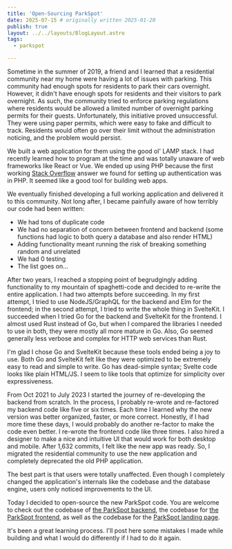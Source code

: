 ```yaml
---
title: 'Open-Sourcing ParkSpot'
date: 2025-07-15 # originally written 2025-01-20
publish: true
layout: ../../layouts/BlogLayout.astro
tags:
  - parkspot

---
```


Sometime in the summer of 2019, a friend and I learned that a residential community near my home were having a lot of issues with parking. This community had enough spots for residents to park their cars overnight. However, it didn't have enough spots for residents and their visitors to park overnight. As such, the community tried to enforce parking regulations where residents would be allowed a limited number of overnight parking permits for their guests. Unfortunately, this initiative proved unsuccessful. They were using paper permits, which were easy to fake and difficult to track. Residents would often go over their limit without the administration noticing, and the problem would persist.

We built a web application for them using the good ol' LAMP stack. I had recently learned how to program at the time and was totally unaware of web frameworks like React or Vue. We ended up using PHP because the first working [Stack Overflow](https://stackoverflow.com/questions) answer we found for setting up authentication was in PHP. It seemed like a good tool for building web apps.

We eventually finished developing a full working application and delivered it to this community. Not long after, I became painfully aware of how terribly our code had been written:

- We had tons of duplicate code
- We had no separation of concern between frontend and backend (some functions had logic to both query a database and also render HTML)
- Adding functionality meant running the risk of breaking something random and unrelated
- We had 0 testing
- The list goes on...

After two years, I reached a stopping point of begrudgingly adding functionality to my mountain of spaghetti-code and decided to re-write the entire application. I had two attempts before succeeding. In my first attempt, I tried to use NodeJS/GraphQL for the backend and Elm for the frontend; in the second attempt, I tried to write the whole thing in SvelteKit. I succeeded when I tried Go for the backend and SvelteKit for the frontend. I almost used Rust instead of Go, but when I compared the libraries I needed to use in both, they were mostly all more mature in Go. Also, Go seemed generally less verbose and complex for HTTP web services than Rust.

I'm glad I chose Go and SvelteKit because these tools ended being a joy to use. Both Go and SvelteKit felt like they were optimized to be extremely easy to read and simple to write. Go has dead-simple syntax; Svelte code looks like plain HTML/JS. I seem to like tools that optimize for simplicity over expressiveness.

From Oct 2021 to July 2023 I started the journey of re-developing the backend from scratch. In the process, I probably re-wrote and re-factored my backend code like five or six times. Each time I learned why the new version was better organized, faster, or more correct.  Honestly, if I had more time these days, I would probably do another re-factor to make the code even better. I re-wrote the frontend code like three times. I also hired a designer to make a nice and intuitive UI that would work for both desktop and mobile. After 1,632 commits, I felt like the new app was ready. So, I migrated the residential community to use the new application and completely deprecated the old PHP application.

The best part is that users were totally unaffected. Even though I completely changed the application's internals like the codebase and the database engine, users only noticed improvements to the UI.

Today I decided to open-source the new ParkSpot code. You are welcome to check out the codebase of [the ParkSpot backend](https://github.com/dannyvelas/parkspot-backend), the codebase for [the ParkSpot frontend](https://github.com/dannyvelas/parkspot-frontend), as well as the codebase for the [ParkSpot landing page](https://github.com/dannyvelas/parkspot-landing).

It's been a great learning process. I'll post here some mistakes I made while building and what I would do differently if I had to do it again.
